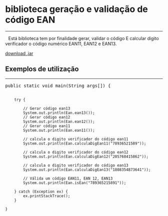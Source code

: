 <h1>biblioteca geração e validação de código EAN</h1>
<hr/>

<p>
<span style='margin-left:10px'>E</span>stá biblioteca tem por finalidade gerar, validar o código E calcular digito verificador o código numérico EAN11, EAN12 e EAN13.
</p>
<a href="https://github.com/wellingtonsluzhotmailcom/ean/raw/master/Ean/dist/Ean.jar">download .jar</a>

<h2>Exemplos de utilização</h2>
<hr/>
<pre>
public static void main(String args[]) {

        try {

            // Gerar código ean13
            System.out.println(Ean.ean13());
            // Gerar código ean12
            System.out.println(Ean.ean12());
            // Gerar código ean11
            System.out.println(Ean.ean11());
            
            // calcula o digito verificador do código ean11
            System.out.println(Ean.calculaDigEan11("78936521589"));
            
            // calcula o digito verificador do código ean12
            System.out.println(Ean.calculaDigEan12("205768415862"));
            
            // calcula o digito verificador do código ean13
            System.out.println(Ean.calculaDigEan13("1808354873641"));
            
            // Válida um código EAN11, EAN 12, EAN13 
            System.out.println(Ean.isEan("789365215891"));
            
        } catch (Exception ex) {
            ex.printStackTrace();
        }

    }
</pre>
